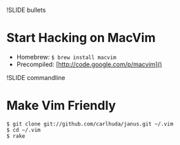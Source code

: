 !SLIDE bullets
# Start Hacking on MacVim

* Homebrew: `$ brew install macvim`
* Precompiled: [http://code.google.com/p/macvim]()

!SLIDE commandline
# Make Vim Friendly

    $ git clone git://github.com/carlhuda/janus.git ~/.vim
    $ cd ~/.vim
    $ rake
